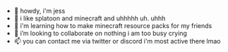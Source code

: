 - 👋 howdy, i'm jess
- 👀 i like splatoon and minecraft and uhhhhh uh. uhhh
- 🌱 i'm learning how to make minecraft resource packs for my friends
- 💞️ i’m looking to collaborate on nothing i am too busy crying
- 📫 you can contact me via twitter or discord i'm most active there lmao

<!---
jessicattios/jessicattios is a ✨ special ✨ repository because its `README.md` (this file) appears on your GitHub profile.
You can click the Preview link to take a look at your changes.
--->
